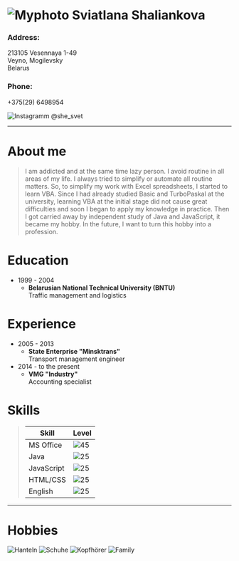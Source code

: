 ![Myphoto](https://github.com/Sweet-ka/Images.git/Myphoto.png) **Sviatlana Shaliankova**
===
### **Address:**  
213105 Vesennaya 1-49  
Veyno, Mogilevsky  
Belarus  

### **Phone:**  
+375(29) 6498954  

![Instagramm](https://github.com/Sweet-ka/Images.git/Instagramm.jpg) @she_svet  

----
# About me

>I am addicted and at the same time lazy person. I avoid routine in all areas of my life. I always tried to simplify or automate all routine matters. So, to simplify my work with Excel spreadsheets, I started to learn VBA. Since I had already studied Basic and TurboPaskal at the university, learning VBA at the initial stage did not cause great difficulties and soon I began to apply my knowledge in practice. Then I got carried away by independent study of Java and JavaScript, it became my hobby. In the future, I want to turn this hobby into a profession.

# Education

* 1999 - 2004
    * **Belarusian National Technical University (BNTU)**  
Traffic management and logistics

# Experience

* 2005 - 2013
    * **State Enterprise "Minsktrans"**  
Transport management engineer  
* 2014 - to the present
    * **VMG "Industry"**  
Accounting specialist

# Skills
>|Skill|Level|
>|---|---|
>|MS Office|![45](https://github.com/Sweet-ka/Images.git/45.png)|
>|Java|![25](https://github.com/Sweet-ka/Images.git/25.png)|
>|JavaScript|![25](https://github.com/Sweet-ka/Images.git/25.png)|
>|HTML/CSS|![25](https://github.com/Sweet-ka/Images.git/25.png)|
>|English|![25](https://github.com/Sweet-ka/Images.git/25.png)|
---

# Hobbies

![Hanteln](https://github.com/Sweet-ka/Images.git/Hanteln.jpg)
![Schuhe](https://github.com/Sweet-ka/Images.git/Schuhe.jpg)
![Kopfhörer](https://github.com/Sweet-ka/Images.git/Kopfhörer.jpg)
![Family](https://github.com/Sweet-ka/Images.git/Family.jpg)
 
